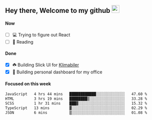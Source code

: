 ## Hey there, Welcome to my github <img src="https://media.giphy.com/media/hvRJCLFzcasrR4ia7z/giphy.gif" width="25px">

#### Now
- [ ] 💻 Trying to figure out React
- [ ] 📕 Reading

#### Done
- [x] ☘️ Building Slick UI for [Klimabiler](https://klimabiler.dk)
- [x] 🚀 Building personal dashboard for my office
 
 #### Focused on this week
<!--START_SECTION:waka-->

```txt
JavaScript   4 hrs 44 mins   ████████████░░░░░░░░░░░░░   47.60 %
HTML         3 hrs 19 mins   ████████▒░░░░░░░░░░░░░░░░   33.28 %
SCSS         1 hr 31 mins    ███▓░░░░░░░░░░░░░░░░░░░░░   15.32 %
TypeScript   13 mins         ▓░░░░░░░░░░░░░░░░░░░░░░░░   02.29 %
JSON         6 mins          ▒░░░░░░░░░░░░░░░░░░░░░░░░   01.08 %
```

<!--END_SECTION:waka-->

